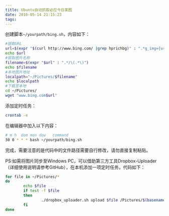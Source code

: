 ```yaml
---
title: Ubuntu自动抓取必应今日美图
date: 2016-05-14 21:15:23
tags:
---
```

创建脚本```~/yourpath/bing.sh```，内容如下：

``` bash
#提取URL
url=$(expr "$(curl http://www.bing.com/ |grep hprichbg)" : ".*g_img={url:'\(.*\)',id.*")
echo $url
#提取图片名称
filename=$(expr "$url" : ".*/\(.*\)")
echo $filename
#本地图片地址
localpath="~/Pictures/$filename"
echo $localpath
#下载至本地
cd ~/Pictures/
wget "www.bing.com$url"
```

添加定时任务：

``` bash
crontab -e
```

在编辑器中加入以下内容：

``` bash
# m h  dom mon dow   command
30 0 * * * bash ~/yourpath/bing.sh
```

完成，需要注意的是代码中的文件路径需要自行修改，请勿直接复制粘贴。

PS:如需将图片同步至Windows PC，可以借助第三方工具Dropbox-Uploader（详细使用说明请参考GitHub），在本机添加一项定时任务，代码如下：

``` bash
for file in ~/Pictures/*
do
        echo $file
        if test -f $file
        then
                ./dropbox_uploader.sh upload $file /Pictures/$(basename $file)
        fi
done
```
